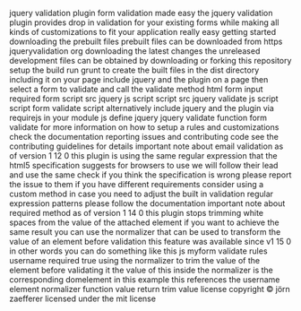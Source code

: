 jquery validation plugin form validation made easy the jquery validation plugin provides drop in validation for your existing forms while making all kinds of customizations to fit your application really easy getting started downloading the prebuilt files prebuilt files can be downloaded from https jqueryvalidation org downloading the latest changes the unreleased development files can be obtained by downloading or forking this repository setup the build run grunt to create the built files in the dist directory including it on your page include jquery and the plugin on a page then select a form to validate and call the validate method html form input required form script src jquery js script script src jquery validate js script script form validate script alternatively include jquery and the plugin via requirejs in your module js define jquery jquery validate function form validate for more information on how to setup a rules and customizations check the documentation reporting issues and contributing code see the contributing guidelines for details important note about email validation as of version 1 12 0 this plugin is using the same regular expression that the html5 specification suggests for browsers to use we will follow their lead and use the same check if you think the specification is wrong please report the issue to them if you have different requirements consider using a custom method in case you need to adjust the built in validation regular expression patterns please follow the documentation important note about required method as of version 1 14 0 this plugin stops trimming white spaces from the value of the attached element if you want to achieve the same result you can use the normalizer that can be used to transform the value of an element before validation this feature was available since v1 15 0 in other words you can do something like this js myform validate rules username required true using the normalizer to trim the value of the element before validating it the value of this inside the normalizer is the corresponding domelement in this example this references the username element normalizer function value return trim value license copyright © jörn zaefferer licensed under the mit license